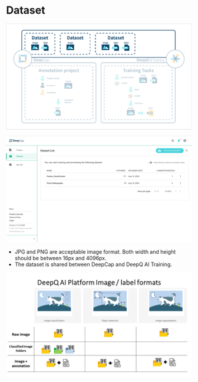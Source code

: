 # Dataset

![](../.gitbook/assets/2-000001.png)

![Dataset overview](<../.gitbook/assets/dataset overview.png>)

* JPG and PNG are acceptable image format. Both width and height should be between 16px and 4096px.
* The dataset is shared between DeepCap and DeepQ AI Training.

![](../.gitbook/assets/cat.jpg)
